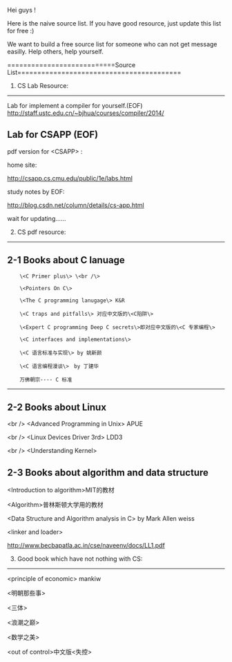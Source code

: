 Hei guys !

Here is the naive source list. 
If you have good resource, just update this list for free :)

We want to build a free source list for someone who can not get message easilly.
Help others, help yourself.

===========================Source List=========================================


1. CS Lab Resource:
----------------------------------------------------

Lab for implement a compiler for yourself.(EOF)
http://staff.ustc.edu.cn/~bjhua/courses/compiler/2014/


Lab for CSAPP (EOF)
--------------------
pdf version for \<CSAPP\> :

home site:

http://csapp.cs.cmu.edu/public/1e/labs.html

study notes by EOF:

http://blog.csdn.net/column/details/cs-app.html

wait for updating......

2. CS pdf resource:
-------------------------------------------------

2-1 Books about C lanuage
--------------------------------------------------
		\<C Primer plus\> \<br /\>
	
		\<Pointers On C\>

		\<The C programming lanugage\> K&R

		\<C traps and pitfalls\> 对应中文版的\<C陷阱\>

		\<Expert C programming Deep C secrets\>即对应中文版的\<C 专家编程\>

		\<C interfaces and implementations\>

		\<C 语言标准与实现\> by 姚新颜

		\<C 语言编程漫谈\>　by 丁建华

		万佛朝宗---- C 标准

-------------------------------------------------

2-2 Books about Linux
-------------------------------------------------
\<br /\>
\<Advanced Programming in Unix\> APUE

\<br /\>
\<Linux Devices Driver 3rd\> LDD3

\<br /\>
\<Understanding Kernel\>


2-3 Books about algorithm and data structure
--------------------------------------------------

\<Introduction to algorithm\>MIT的教材

\<Algorithm\>普林斯顿大学用的教材

\<Data Structure and Algorithm analysis in C\> by Mark Allen weiss




\<linker and loader\>

http://www.becbapatla.ac.in/cse/naveenv/docs/LL1.pdf

3. Good book which have not nothing with CS:
-----------------------------------------------
\<principle of economic\> mankiw

\<明朝那些事\>

\<三体\>

\<浪潮之巅\>

\<数学之美\>

\<out of control\>中文版<失控>


